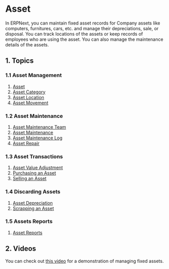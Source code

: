 <!-- add-breadcrumbs -->
# Asset

In ERPNext, you can maintain fixed asset records for Company assets like computers, furnitures, cars, etc. and manage their depreciations, sale, or disposal. You can track locations of the assets or keep records of employees who are using the asset. You can also manage the maintenance details of the assets.

## 1. Topics

### 1.1 Asset Management
1. [Asset](/docs/v12/user/manual/en/asset/asset)
1. [Asset Category](/docs/v12/user/manual/en/asset/asset-category)
1. [Asset Location](/docs/v12/user/manual/en/asset/asset-location)
1. [Asset Movement](/docs/v12/user/manual/en/asset/asset-movement)

### 1.2 Asset Maintenance
1. [Asset Maintenance Team](/docs/v12/user/manual/en/asset/asset-maintenance-team)
1. [Asset Maintenance](/docs/v12/user/manual/en/asset/asset-maintenance)
1. [Asset Maintenance Log](/docs/v12/user/manual/en/asset/asset-maintenance-log)
1. [Asset Repair](/docs/v12/user/manual/en/asset/asset-repair)

### 1.3 Asset Transactions
1. [Asset Value Adjustment](/docs/v12/user/manual/en/asset/asset-value-adjustment)
1. [Purchasing an Asset](/docs/v12/user/manual/en/asset/purchasing-an-asset)
1. [Selling an Asset](/docs/v12/user/manual/en/asset/selling-an-asset)

### 1.4 Discarding Assets
1. [Asset Depreciation](/docs/v12/user/manual/en/asset/asset-depreciation)
1. [Scrapping an Asset](/docs/v12/user/manual/en/asset/scrapping-an-asset)

### 1.5 Assets Reports
1. [Asset Reports](/docs/v12/user/manual/en/asset/asset-reports)

## 2. Videos
You can check out [this video](/docs/v12/user/videos/learn/fixed-assets) for a demonstration of managing fixed assets.
